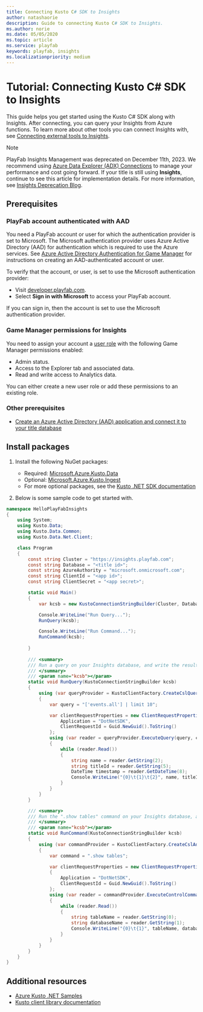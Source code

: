 ```yaml
---
title: Connecting Kusto C# SDK to Insights
author: natashaorie
description: Guide to connecting Kusto C# SDK to Insights.
ms.author: norie
ms.date: 05/05/2020    
ms.topic: article
ms.service: playfab
keywords: playfab, insights
ms.localizationpriority: medium
---
```


# Tutorial: Connecting Kusto C# SDK to Insights

This guide helps you get started using the Kusto C# SDK along with Insights. After connecting, you can query your Insights from Azure functions. To learn more about other tools you can connect Insights with, see [Connecting external tools to Insights](index.md).

> [!NOTE]
> PlayFab Insights Management was deprecated on December 11th, 2023. We recommend using [Azure Data Explorer (ADX) Connections](../../export-data/data-connection-adx.md) to manage your performance and cost going forward. If your title is still using **Insights**, continue to see this article for implementation details. For more information, see [Insights Deprecation Blog](https://developer.microsoft.com/en-us/games/articles/2023/09/playfab-insights-management-to-be-deprecated-starting-december-11/).

## Prerequisites

### PlayFab account authenticated with AAD

You need a PlayFab account or user for which the authentication provider is set to Microsoft. The Microsoft authentication provider uses Azure Active Directory (AAD) for authentication which is required to use the Azure services. See [Azure Active Directory Authentication for Game Manager](../../../features/authentication/aad-authentication/index.md) for instructions on creating an AAD-authenticated account or user.

To verify that the account, or user, is set to use the Microsoft authentication provider:

* Visit [developer.playfab.com](https://developer.playfab.com).
* Select **Sign in with Microsoft** to access your PlayFab account.

If you can sign in, then the account is set to use the Microsoft authentication provider.

### Game Manager permissions for Insights

You need to assign your account a [user role](../../../gamemanager/playfab-user-roles.md) with the following Game Manager permissions enabled:

* Admin status.
* Access to the Explorer tab and associated data.
* Read and write access to Analytics data.

You can either create a new user role or add these permissions to an existing role.

### Other prerequisites

* [Create an Azure Active Directory (AAD) application and connect it to your title database](creating-AAD-app-for-insights.md)

## Install packages

1. Install the following NuGet packages:

   * Required: [Microsoft.Azure.Kusto.Data](https://www.nuget.org/packages/Microsoft.Azure.Kusto.Data/)
   * Optional: [Microsoft.Azure.Kusto.Ingest](https://www.nuget.org/packages/Microsoft.Azure.Kusto.Ingest/)
   * For more optional packages, see the [Kusto .NET SDK documentation](/azure/data-explorer/kusto/api/netfx/about-the-sdk)

2. Below is some sample code to get started with.

```csharp
namespace HelloPlayFabInsights
{
    using System;
    using Kusto.Data;
    using Kusto.Data.Common;
    using Kusto.Data.Net.Client;

    class Program
    {
        const string Cluster = "https://insights.playfab.com";
        const string Database = "<title id>";
        const string AzureAuthority = "microsoft.onmicrosoft.com";
        const string ClientId = "<app id>";
        const string ClientSecret = "<app secret>";

        static void Main()
        {
            var kcsb = new KustoConnectionStringBuilder(Cluster, Database).WithAadApplicationKeyAuthentication(ClientId, ClientSecret, AzureAuthority);

            Console.WriteLine("Run Query...");
            RunQuery(kcsb);

            Console.WriteLine("Run Command...");
            RunCommand(kcsb);
            
        }
    
        /// <summary>
        /// Run a query on your Insights database, and write the results to the console.
        /// </summary>
        /// <param name="kcsb"></param>
        static void RunQuery(KustoConnectionStringBuilder kcsb)
        {
            using (var queryProvider = KustoClientFactory.CreateCslQueryProvider(kcsb))
            {
                var query = "['events.all'] | limit 10";

                var clientRequestProperties = new ClientRequestProperties() {
                    Application = "DotNetSDK",
                    ClientRequestId = Guid.NewGuid().ToString() 
                };
                using (var reader = queryProvider.ExecuteQuery(query, clientRequestProperties))
                { 
                    while (reader.Read())
                    {
                        string name = reader.GetString(2);
                        string titleId = reader.GetString(5);
                        DateTime timestamp = reader.GetDateTime(8);
                        Console.WriteLine("{0}\t{1}\t{2}", name, titleId, timestamp);
                    }
                }
            }
        }

        /// <summary>
        /// Run the ".show tables" command on your Insights database, and write the results to the console.
        /// </summary>
        /// <param name="kcsb"></param>
        static void RunCommand(KustoConnectionStringBuilder kcsb)
        {
            using (var commandProvider = KustoClientFactory.CreateCslAdminProvider(kcsb))
            {
                var command = ".show tables";

                var clientRequestProperties = new ClientRequestProperties()
                {
                    Application = "DotNetSDK",
                    ClientRequestId = Guid.NewGuid().ToString()
                };
                using (var reader = commandProvider.ExecuteControlCommand(command, clientRequestProperties))
                {
                    while (reader.Read())
                    {
                        string tableName = reader.GetString(0);
                        string databaseName = reader.GetString(1);
                        Console.WriteLine("{0}\t{1}", tableName, databaseName);
                    }
                }
            }
        }
    }
}
```

## Additional resources

* [Azure Kusto .NET Samples](https://github.com/Azure/azure-kusto-samples-dotnet)
* [Kusto client library documentation](/azure/data-explorer/kusto/api/netfx/about-kusto-data)
